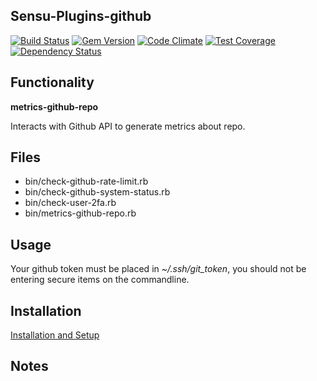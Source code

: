 ## Sensu-Plugins-github

[ ![Build Status](https://travis-ci.org/sensu-plugins/sensu-plugins-github.svg?branch=master)](https://travis-ci.org/sensu-plugins/sensu-plugins-github)
[![Gem Version](https://badge.fury.io/rb/sensu-plugins-github.svg)](http://badge.fury.io/rb/sensu-plugins-github)
[![Code Climate](https://codeclimate.com/github/sensu-plugins/sensu-plugins-github/badges/gpa.svg)](https://codeclimate.com/github/sensu-plugins/sensu-plugins-github)
[![Test Coverage](https://codeclimate.com/github/sensu-plugins/sensu-plugins-github/badges/coverage.svg)](https://codeclimate.com/github/sensu-plugins/sensu-plugins-github)
[![Dependency Status](https://gemnasium.com/sensu-plugins/sensu-plugins-github.svg)](https://gemnasium.com/sensu-plugins/sensu-plugins-github)

## Functionality

**metrics-github-repo**

Interacts with Github API to generate metrics about repo.

## Files
 * bin/check-github-rate-limit.rb
 * bin/check-github-system-status.rb
 * bin/check-user-2fa.rb
 * bin/metrics-github-repo.rb

## Usage

Your github token must be placed in *~/.ssh/git_token*, you should not be entering secure items on the commandline.

## Installation

[Installation and Setup](http://sensu-plugins.io/docs/installation_instructions.html)

## Notes
